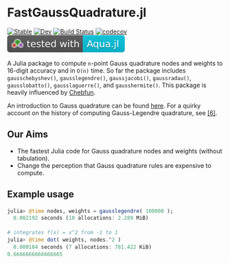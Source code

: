 FastGaussQuadrature.jl
=========
[![Stable](https://img.shields.io/badge/docs-stable-blue.svg)](https://JuliaApproximation.github.io/FastGaussQuadrature.jl/stable)
[![Dev](https://img.shields.io/badge/docs-dev-blue.svg)](https://JuliaApproximation.github.io/FastGaussQuadrature.jl/dev)
[![Build Status](https://github.com/JuliaApproximation/FastGaussQuadrature.jl/workflows/CI/badge.svg)](https://github.com/JuliaApproximation/FastGaussQuadrature.jl/actions)
[![codecov](https://codecov.io/gh/JuliaApproximation/FastGaussQuadrature.jl/branch/master/graph/badge.svg)](https://codecov.io/gh/JuliaApproximation/FastGaussQuadrature.jl)
[![Aqua QA](https://raw.githubusercontent.com/JuliaTesting/Aqua.jl/master/badge.svg)](https://github.com/JuliaTesting/Aqua.jl)

A Julia package to compute `n`-point Gauss quadrature nodes and weights to 16-digit accuracy and in `O(n)` time.
So far the package includes `gausschebyshev()`, `gausslegendre()`, `gaussjacobi()`, `gaussradau()`, `gausslobatto()`, `gausslaguerre()`, and `gausshermite()`.
This package is heavily influenced by [Chebfun](http://www.chebfun.org).

An introduction to Gauss quadrature can be found [here](http://en.wikipedia.org/wiki/Gaussian_quadrature).
For a quirky account on the history of computing Gauss-Legendre quadrature, see [[6]](http://pi.math.cornell.edu/~ajt/papers/QuadratureEssay.pdf).

## Our Aims

* The fastest Julia code for Gauss quadrature nodes and weights (without tabulation).
* Change the perception that Gauss quadrature rules are expensive to compute.

## Example usage
```julia
julia> @time nodes, weights = gausslegendre( 100000 );
  0.002192 seconds (10 allocations: 2.289 MiB)

# integrates f(x) = x^2 from -1 to 1
julia> @time dot( weights, nodes.^2 )
  0.000184 seconds (7 allocations: 781.422 KiB)
0.6666666666666665
```
